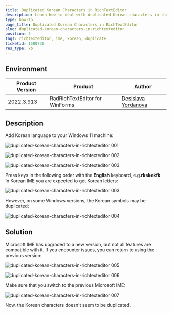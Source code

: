 ```yaml
---
title: Duplicated Korean Characters in RichTextEditor
description: Learn how to deal with duplicated Korean characters in the WinForms RichTextEditor. 
type: how-to
page_title: Duplicated Korean Characters in RichTextEditor
slug: duplicated-korean-characters-in-richtexteditor
position: 5
tags: richtexteditor, ime, korean, duplicate
ticketid: 1500730
res_type: kb
---
```



## Environment
|Product Version|Product|Author|
|----|----|----|
|2022.3.913|RadRichTextEditor for WinForms|[Desislava Yordanova](https://www.telerik.com/blogs/author/desislava-yordanova)|

## Description

Add Korean language to your Windows 11 machine:

![duplicated-korean-characters-in-richtexteditor 001](images/duplicated-korean-characters-in-richtexteditor001.png)

![duplicated-korean-characters-in-richtexteditor 002](images/duplicated-korean-characters-in-richtexteditor002.png)

![duplicated-korean-characters-in-richtexteditor 003](images/duplicated-korean-characters-in-richtexteditor003.png)

Press keys in the following order with the __English__ keyboard, e.g.**rkskekfk**. In Korean IME you are expected to get Korean letters:

![duplicated-korean-characters-in-richtexteditor 003](images/duplicated-korean-characters-in-richtexteditor003.gif) 

However, on some Windows versions, the Korean symbols may be duplicated:

![duplicated-korean-characters-in-richtexteditor 004](images/duplicated-korean-characters-in-richtexteditor004.gif) 

## Solution

Microsoft IME has upgraded to a new version, but not all features are compatible with it. If you encounter issues, you can return to using the previous version:

![duplicated-korean-characters-in-richtexteditor 005](images/duplicated-korean-characters-in-richtexteditor005.png)

![duplicated-korean-characters-in-richtexteditor 006](images/duplicated-korean-characters-in-richtexteditor006.png)

Make sure that you switch to the previous Microsoft IME:

![duplicated-korean-characters-in-richtexteditor 007](images/duplicated-korean-characters-in-richtexteditor007.png)

Now, the Korean characters doesn't seem to be duplicated.


